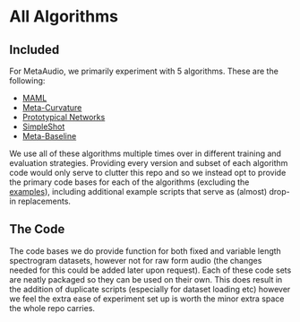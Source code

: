 # All Algorithms
## Included
For MetaAudio, we primarily experiment with 5 algorithms. These are the following:
  -  [MAML](https://arxiv.org/abs/1703.03400)
  -  [Meta-Curvature](https://arxiv.org/abs/1902.03356)
  -  [Prototypical Networks](https://arxiv.org/abs/1703.05175)
  -  [SimpleShot](https://arxiv.org/abs/1911.04623)
  -  [Meta-Baseline](https://arxiv.org/abs/2003.04390)

We use all of these algorithms multiple times over in different training and evaluation strategies. Providing every version and subset of each algorithm code would only serve to clutter this repo and so we instead opt to provide the primary code bases for each of the algorithms (excluding the [examples](https://github.com/CHeggan/MetaAudio-A-Few-Shot-Audio-Classification-Benchmark/tree/main/Examples)), including additional example scripts that serve as (almost) drop-in replacements. 

## The Code
The code bases we do provide function for both fixed and variable length spectrogram datasets, however not for raw form audio (the changes needed for this could be added later upon request). Each of these code sets are neatly packaged so they can be used on their own. This does result in the addition of duplicate scripts (especially for dataset loading etc) however we feel the extra ease of experiment set up is worth the minor extra space the whole repo carries. 

